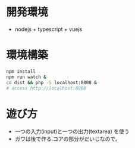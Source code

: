 # 開発環境
- nodejs + typescript + vuejs

# 環境構築
```sh
npm install
npm run watch &
cd dist && php -S localhost:8008 &
# access http://localhost:8008
```

# 遊び方
- 一つの入力(input)と一つの出力(textarea) を使う
- ガワは後で作る.コアの部分がだいじなので。
